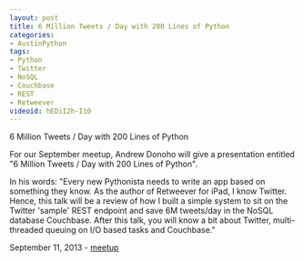 ```yaml
---
layout: post
title: 6 Million Tweets / Day with 200 Lines of Python
categories:
- AustinPython
tags:
- Python
- Twitter
- NoSQL
- Couchbase
- REST
- Retweever
videoid: hEDiI2h-I10
---
```

6 Million Tweets / Day with 200 Lines of Python

For our September meetup, Andrew Donoho will give a presentation entitled "6 Million Tweets / Day with 200 Lines of Python". 

In his words:
"Every new Pythonista needs to write an app based on something they know. As the author of Retweever for iPad, I know Twitter. Hence, this talk will be a review of how I built a simple system to sit on the Twitter 'sample' REST endpoint and save 6M tweets/day in the NoSQL database Couchbase. After this talk, you will know a bit about Twitter, multi-threaded queuing on I/O based tasks and Couchbase."

September 11, 2013 - <a
 href="http://www.meetup.com/austinpython/events/131979742/">meetup</a>
